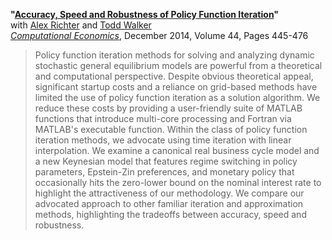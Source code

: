 **"[Accuracy, Speed and Robustness of Policy Function Iteration](RTW_Numerical.pdf)"**  
with [Alex Richter](http://www.alexrichterecon.com/) and [Todd Walker](https://economics.indiana.edu/about/faculty/walker-todd.html)  
<em>[Computational Economics](http://dx.doi.org/10.1007/s10614-013-9399-2)</em>, December 2014, Volume 44, Pages 445-476

> Policy function iteration methods for solving and analyzing dynamic stochastic general equilibrium models are powerful from a theoretical and computational perspective. Despite obvious theoretical appeal, significant startup costs and a reliance on grid-based methods have limited the use of policy function iteration as a solution algorithm. We reduce these costs by providing a user-friendly suite of MATLAB functions that introduce multi-core processing and Fortran via MATLAB's executable function. Within the class of policy function iteration methods, we advocate using time iteration with linear interpolation. We examine a canonical real business cycle model and a new Keynesian model that features regime switching in policy parameters, Epstein-Zin preferences, and monetary policy that occasionally hits the zero-lower bound on the nominal interest rate to highlight the attractiveness of our methodology. We compare our advocated approach to other familiar iteration and approximation methods, highlighting the tradeoffs between accuracy, speed and robustness.